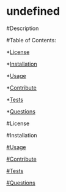 # undefined

  #Description
  

  #Table of Contents:

   *[License](#license)

   *[Installation](#installation)

   *[Usage](#usage)

   *[Contribute](#contribute)

   *[Tests](#tests)

   *[Questions](#questions)

  #License
  <a name= license/>
  

  #Installation
  <a href= installation>
  

  #Usage
  <a href= usage>
  

  #Contribute
  <a href= contribute>
  

  #Tests
  <a href= tests>
  

  #Questions
  <a href= questions>
  
  
